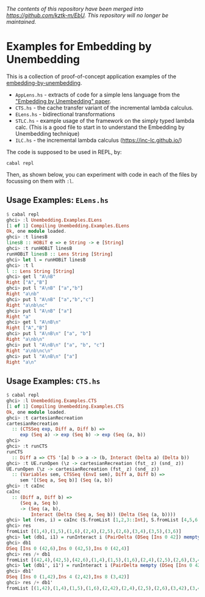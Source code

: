 *The contents of this repository have been merged into <https://github.com/kztk-m/EbU>. This repository will no longer be maintained.*


Examples for Embedding by Unembedding
=====================================

This is a collection of proof-of-concept application examples of the [embedding-by-unembedding](https://github.com/kztk-m/EbU). 

* `AppLens.hs` - extracts of code for a simple lens language from the ["Embedding by Unembedding" paper](https://doi.org/10.1145/3607830).
* `CTS.hs` - the cache transfer variant of the incremental lambda calculus.
* `ELens.hs` - bidirectional transformations
* `STLC.hs` - example usage of the framework on the simply typed lambda calc. (This is a good file to start in to understand the Embedding by Unembedding technique)
* `ILC.hs` - the incremental lambda calculus (<https://inc-lc.github.io/>)

The code is supposed to be used in REPL, by:

```
cabal repl
```

Then, as shown below, you can experiment with code in each of the files by focussing on them with `:l`.

Usage Examples: `ELens.hs`
--------------------------

```haskell
$ cabal repl
ghci> :l Unembedding.Examples.ELens
[1 of 1] Compiling Unembedding.Examples.ELens
Ok, one module loaded.
ghci> :t linesB
linesB :: HOBiT e => e String -> e [String]
ghci> :t runHOBiT linesB
runHOBiT linesB :: Lens String [String]
ghci> let l = runHOBiT linesB
ghci> :t l
l :: Lens String [String]
ghci> get l "A\nB"
Right ["A","B"]
ghci> put l "A\nB" ["a","b"]
Right "a\nb"
ghci> put l "A\nB" ["a","b","c"]
Right "a\nb\nc"
ghci> put l "A\nB" ["a"]
Right "a"
ghci> get l "A\nB\n"
Right ["A","B"]
ghci> put l "A\nB\n" ["a", "b"]
Right "a\nb\n"
ghci> put l "A\nB\n" ["a", "b", "c"]
Right "a\nb\nc\n"
ghci> put l "A\nB\n" ["a"]
Right "a\n"
```

Usage Examples: `CTS.hs`
------------------------

```haskell
$ cabal repl
ghci> :l Unembedding.Examples.CTS
[1 of 1] Compiling Unembedding.Examples.CTS
Ok, one module loaded.
ghci> :t cartesianRecreation
cartesianRecreation
  :: (CTSSeq exp, Diff a, Diff b) =>
     exp (Seq a) -> exp (Seq b) -> exp (Seq (a, b))
ghci>
ghci> :t runCTS
runCTS
  :: Diff a => CTS '[a] b -> a -> (b, Interact (Delta a) (Delta b))
ghci> :t UE.runOpen (\z -> cartesianRecreation (fst_ z) (snd_ z))
UE.runOpen (\z -> cartesianRecreation (fst_ z) (snd_ z))
  :: (Variables sem, CTSSeq (EnvI sem), Diff a, Diff b) =>
     sem '[(Seq a, Seq b)] (Seq (a, b))
ghci> :t caInc
caInc
  :: (Diff a, Diff b) =>
     (Seq a, Seq b)
     -> (Seq (a, b),
         Interact (Delta (Seq a, Seq b)) (Delta (Seq (a, b))))
ghci> let (res, i) = caInc (S.fromList [1,2,3::Int], S.fromList [4,5,6::Int])
ghci> res
fromList [(1,4),(1,5),(1,6),(2,4),(2,5),(2,6),(3,4),(3,5),(3,6)]
ghci> let (db1, i1) = runInteract i (PairDelta (DSeq [Ins 0 42]) mempty)
ghci> db1
DSeq [Ins 0 (42,6),Ins 0 (42,5),Ins 0 (42,4)]
ghci> res /+ db1
fromList [(42,4),(42,5),(42,6),(1,4),(1,5),(1,6),(2,4),(2,5),(2,6),(3,4),(3,5),(3,6)]
ghci> let (db1', i1') = runInteract i (PairDelta mempty (DSeq [Ins 0 42]))
ghci> db1'
DSeq [Ins 0 (1,42),Ins 4 (2,42),Ins 8 (3,42)]
ghci> res /+ db1'
fromList [(1,42),(1,4),(1,5),(1,6),(2,42),(2,4),(2,5),(2,6),(3,42),(3,4),(3,5),(3,6)]
```
